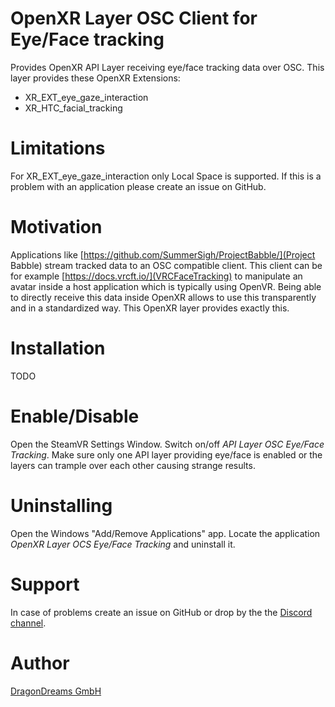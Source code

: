 # OpenXR Layer OSC Client for Eye/Face tracking

Provides OpenXR API Layer receiving eye/face tracking data over OSC.
This layer provides these OpenXR Extensions:

- XR_EXT_eye_gaze_interaction
- XR_HTC_facial_tracking

# Limitations

For XR_EXT_eye_gaze_interaction only Local Space is supported.
If this is a problem with an application please create an issue on GitHub.

# Motivation

Applications like [https://github.com/SummerSigh/ProjectBabble/](Project Babble)
stream tracked data to an OSC compatible client. This client can be for
example [https://docs.vrcft.io/](VRCFaceTracking) to manipulate an avatar
inside a host application which is typically using OpenVR. Being able to
directly receive this data inside OpenXR allows to use this transparently
and in a standardized way. This OpenXR layer provides exactly this.

# Installation

TODO

# Enable/Disable

Open the SteamVR Settings Window. Switch on/off _API Layer OSC Eye/Face Tracking_.
Make sure only one API layer providing eye/face is enabled or the layers
can trample over each other causing strange results.

# Uninstalling

Open the Windows "Add/Remove Applications" app. Locate the application
_OpenXR Layer OCS Eye/Face Tracking_ and uninstall it.

# Support

In case of problems create an issue on GitHub or drop by the the
[Discord channel](https://discord.gg/Jeg62ns).

# Author

[DragonDreams GmbH](https://dragondreams.ch/)
